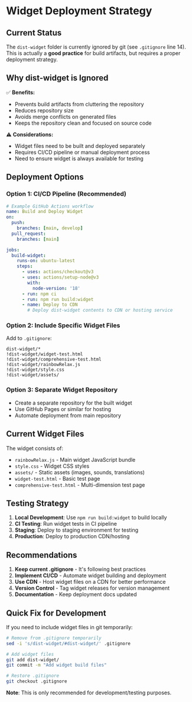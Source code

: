 # Widget Deployment Strategy

## Current Status

The `dist-widget` folder is currently ignored by git (see `.gitignore` line 14). This is actually a **good practice** for build artifacts, but requires a proper deployment strategy.

## Why dist-widget is Ignored

✅ **Benefits:**
- Prevents build artifacts from cluttering the repository
- Reduces repository size
- Avoids merge conflicts on generated files
- Keeps the repository clean and focused on source code

⚠️ **Considerations:**
- Widget files need to be built and deployed separately
- Requires CI/CD pipeline or manual deployment process
- Need to ensure widget is always available for testing

## Deployment Options

### Option 1: CI/CD Pipeline (Recommended)
```yaml
# Example GitHub Actions workflow
name: Build and Deploy Widget
on:
  push:
    branches: [main, develop]
  pull_request:
    branches: [main]

jobs:
  build-widget:
    runs-on: ubuntu-latest
    steps:
      - uses: actions/checkout@v3
      - uses: actions/setup-node@v3
        with:
          node-version: '18'
      - run: npm ci
      - run: npm run build:widget
      - name: Deploy to CDN
        # Deploy dist-widget contents to CDN or hosting service
```

### Option 2: Include Specific Widget Files
Add to `.gitignore`:
```
dist-widget/*
!dist-widget/widget-test.html
!dist-widget/comprehensive-test.html
!dist-widget/rainbowRelax.js
!dist-widget/style.css
!dist-widget/assets/
```

### Option 3: Separate Widget Repository
- Create a separate repository for the built widget
- Use GitHub Pages or similar for hosting
- Automate deployment from main repository

## Current Widget Files

The widget consists of:
- `rainbowRelax.js` - Main widget JavaScript bundle
- `style.css` - Widget CSS styles
- `assets/` - Static assets (images, sounds, translations)
- `widget-test.html` - Basic test page
- `comprehensive-test.html` - Multi-dimension test page

## Testing Strategy

1. **Local Development**: Use `npm run build:widget` to build locally
2. **CI Testing**: Run widget tests in CI pipeline
3. **Staging**: Deploy to staging environment for testing
4. **Production**: Deploy to production CDN/hosting

## Recommendations

1. **Keep current .gitignore** - It's following best practices
2. **Implement CI/CD** - Automate widget building and deployment
3. **Use CDN** - Host widget files on a CDN for better performance
4. **Version Control** - Tag widget releases for version management
5. **Documentation** - Keep deployment docs updated

## Quick Fix for Development

If you need to include widget files in git temporarily:

```bash
# Remove from .gitignore temporarily
sed -i 's/dist-widget/#dist-widget/' .gitignore

# Add widget files
git add dist-widget/
git commit -m "Add widget build files"

# Restore .gitignore
git checkout .gitignore
```

**Note**: This is only recommended for development/testing purposes.
